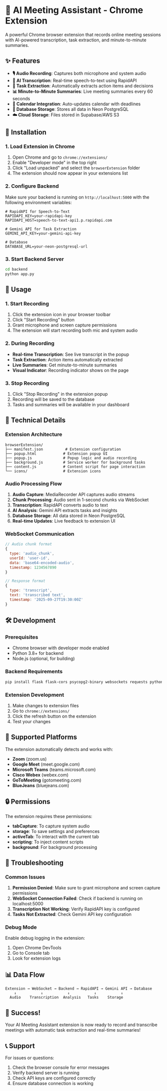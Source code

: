 # 🎤 AI Meeting Assistant - Chrome Extension

A powerful Chrome browser extension that records online meeting sessions with AI-powered transcription, task extraction, and minute-to-minute summaries.

## ✨ Features

- **🎙️ Audio Recording**: Captures both microphone and system audio
- **🤖 AI Transcription**: Real-time speech-to-text using RapidAPI
- **📝 Task Extraction**: Automatically extracts action items and decisions
- **📊 Minute-to-Minute Summaries**: Live meeting summaries every 60 seconds
- **📅 Calendar Integration**: Auto-updates calendar with deadlines
- **💾 Database Storage**: Stores all data in Neon PostgreSQL
- **☁️ Cloud Storage**: Files stored in Supabase/AWS S3

## 🚀 Installation

### 1. Load Extension in Chrome

1. Open Chrome and go to `chrome://extensions/`
2. Enable "Developer mode" in the top right
3. Click "Load unpacked" and select the `browserExtension` folder
4. The extension should now appear in your extensions list

### 2. Configure Backend

Make sure your backend is running on `http://localhost:5000` with the following environment variables:

```env
# RapidAPI for Speech-to-Text
RAPIDAPI_KEY=your-rapidapi-key
RAPIDAPI_HOST=speech-to-text-api1.p.rapidapi.com

# Gemini API for Task Extraction
GEMINI_API_KEY=your-gemini-api-key

# Database
DATABASE_URL=your-neon-postgresql-url
```

### 3. Start Backend Server

```bash
cd backend
python app.py
```

## 🎯 Usage

### 1. Start Recording

1. Click the extension icon in your browser toolbar
2. Click "Start Recording" button
3. Grant microphone and screen capture permissions
4. The extension will start recording both mic and system audio

### 2. During Recording

- **Real-time Transcription**: See live transcript in the popup
- **Task Extraction**: Action items automatically extracted
- **Live Summaries**: Get minute-to-minute summaries
- **Visual Indicator**: Recording indicator shows on the page

### 3. Stop Recording

1. Click "Stop Recording" in the extension popup
2. Recording will be saved to the database
3. Tasks and summaries will be available in your dashboard

## 🔧 Technical Details

### Extension Architecture

```
browserExtension/
├── manifest.json          # Extension configuration
├── popup.html            # Extension popup UI
├── popup.js              # Popup logic and audio recording
├── background.js         # Service worker for background tasks
├── content.js            # Content script for page interaction
└── icons/                # Extension icons
```

### Audio Processing Flow

1. **Audio Capture**: MediaRecorder API captures audio streams
2. **Chunk Processing**: Audio sent in 1-second chunks via WebSocket
3. **Transcription**: RapidAPI converts audio to text
4. **AI Analysis**: Gemini API extracts tasks and insights
5. **Database Storage**: All data stored in Neon PostgreSQL
6. **Real-time Updates**: Live feedback to extension UI

### WebSocket Communication

```javascript
// Audio chunk format
{
  type: 'audio_chunk',
  userId: 'user-id',
  data: 'base64-encoded-audio',
  timestamp: 1234567890
}

// Response format
{
  type: 'transcript',
  text: 'transcribed text',
  timestamp: '2025-09-27T19:30:00Z'
}
```

## 🛠️ Development

### Prerequisites

- Chrome browser with developer mode enabled
- Python 3.8+ for backend
- Node.js (optional, for building)

### Backend Requirements

```bash
pip install flask flask-cors psycopg2-binary websockets requests python-dotenv
```

### Extension Development

1. Make changes to extension files
2. Go to `chrome://extensions/`
3. Click the refresh button on the extension
4. Test your changes

## 📱 Supported Platforms

The extension automatically detects and works with:

- **Zoom** (zoom.us)
- **Google Meet** (meet.google.com)
- **Microsoft Teams** (teams.microsoft.com)
- **Cisco Webex** (webex.com)
- **GoToMeeting** (gotomeeting.com)
- **BlueJeans** (bluejeans.com)

## 🔒 Permissions

The extension requires these permissions:

- **tabCapture**: To capture system audio
- **storage**: To save settings and preferences
- **activeTab**: To interact with the current tab
- **scripting**: To inject content scripts
- **background**: For background processing

## 🐛 Troubleshooting

### Common Issues

1. **Permission Denied**: Make sure to grant microphone and screen capture permissions
2. **WebSocket Connection Failed**: Check if backend is running on localhost:5000
3. **Transcription Not Working**: Verify RapidAPI key is configured
4. **Tasks Not Extracted**: Check Gemini API key configuration

### Debug Mode

Enable debug logging in the extension:

1. Open Chrome DevTools
2. Go to Console tab
3. Look for extension logs

## 📊 Data Flow

```
Extension → WebSocket → Backend → RapidAPI → Gemini API → Database
    ↓           ↓           ↓           ↓           ↓
  Audio    Transcription  Analysis   Tasks    Storage
```

## 🎉 Success!

Your AI Meeting Assistant extension is now ready to record and transcribe meetings with automatic task extraction and real-time summaries!

## 📞 Support

For issues or questions:
1. Check the browser console for error messages
2. Verify backend server is running
3. Check API keys are configured correctly
4. Ensure database connection is working
